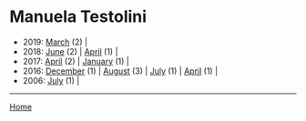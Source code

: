 # Manuela Testolini

  * 2019: 
      [March](./manuela-testolini-2019-03.md) (2) | 
  * 2018: 
      [June](./manuela-testolini-2018-06.md) (2) | 
      [April](./manuela-testolini-2018-04.md) (1) | 
  * 2017: 
      [April](./manuela-testolini-2017-04.md) (2) | 
      [January](./manuela-testolini-2017-01.md) (1) | 
  * 2016: 
      [December](./manuela-testolini-2016-12.md) (1) | 
      [August](./manuela-testolini-2016-08.md) (3) | 
      [July](./manuela-testolini-2016-07.md) (1) | 
      [April](./manuela-testolini-2016-04.md) (1) | 
  * 2006: 
      [July](./manuela-testolini-2006-07.md) (1) | 

----

[Home](../)
